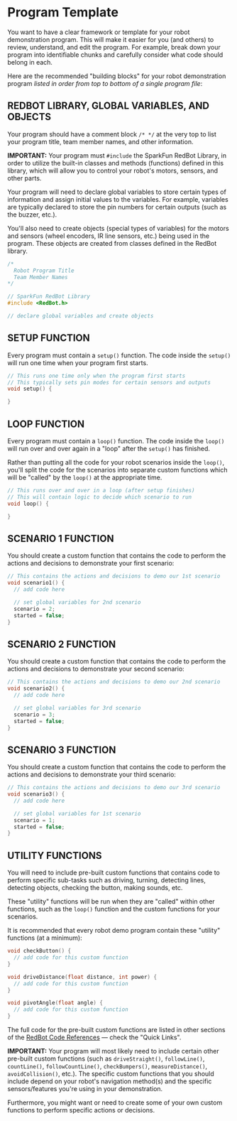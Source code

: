 # Program Template

You want to have a clear framework or template for your robot demonstration program. This will make it easier for you \(and others\) to review, understand, and edit the program. For example, break down your program into identifiable chunks and carefully consider what code should belong in each.

Here are the recommended "building blocks" for your robot demonstration program _listed in order from top to bottom of a single program file_:

## REDBOT LIBRARY, GLOBAL VARIABLES, AND OBJECTS

Your program should have a comment block `/* */` at the very top to list your program title, team member names, and other information.

**IMPORTANT:** Your program must `#include` the SparkFun RedBot Library, in order to utilize the built-in classes and methods \(functions\) defined in this library, which will allow you to control your robot's motors, sensors, and other parts.

Your program will need to declare global variables to store certain types of information and assign initial values to the variables. For example, variables are typically declared to store the pin numbers for certain outputs \(such as the buzzer, etc.\).

You'll also need to create objects \(special types of variables\) for the motors and sensors \(wheel encoders, IR line sensors, etc.\) being used in the program. These objects are created from classes defined in the RedBot library.

```cpp
/*
  Robot Program Title
  Team Member Names
*/

// SparkFun RedBot Library
#include <RedBot.h>

// declare global variables and create objects
```

## SETUP FUNCTION

Every program must contain a `setup()` function. The code inside the `setup()` will run one time when your program first starts.

```cpp
// This runs one time only when the program first starts
// This typically sets pin modes for certain sensors and outputs
void setup() {

}
```

## LOOP FUNCTION

Every program must contain a `loop()` function. The code inside the `loop()` will run over and over again in a "loop" after the `setup()` has finished.

Rather than putting all the code for your robot scenarios inside the `loop()`, you'll split the code for the scenarios into separate custom functions which will be "called" by the `loop()` at the appropriate time.

```cpp
// This runs over and over in a loop (after setup finishes) 
// This will contain logic to decide which scenario to run
void loop() {

}
```

## SCENARIO 1 FUNCTION

You should create a custom function that contains the code to perform the actions and decisions to demonstrate your first scenario:

```cpp
// This contains the actions and decisions to demo our 1st scenario
void scenario1() {
  // add code here

  // set global variables for 2nd scenario
  scenario = 2;
  started = false;  
}
```

## SCENARIO 2 FUNCTION

You should create a custom function that contains the code to perform the actions and decisions to demonstrate your second scenario:

```cpp
// This contains the actions and decisions to demo our 2nd scenario
void scenario2() {
  // add code here

  // set global variables for 3rd scenario
  scenario = 3;
  started = false;  
}
```

## SCENARIO 3 FUNCTION

You should create a custom function that contains the code to perform the actions and decisions to demonstrate your third scenario:

```cpp
// This contains the actions and decisions to demo our 3rd scenario
void scenario3() {
  // add code here

  // set global variables for 1st scenario
  scenario = 1;
  started = false;  
}
```

## UTILITY FUNCTIONS

You will need to include pre-built custom functions that contains code to perform specific sub-tasks such as driving, turning, detecting lines, detecting objects, checking the button, making sounds, etc.

These "utility" functions will be run when they are "called" within other functions, such as the `loop()` function and the custom functions for your scenarios.

It is recommended that every robot demo program contain these "utility" functions \(at a minimum\):

```cpp
void checkButton() {
  // add code for this custom function
}

void driveDistance(float distance, int power) {
  // add code for this custom function
}

void pivotAngle(float angle) {
  // add code for this custom function
}
```

The full code for the pre-built custom functions are listed in other sections of the [RedBot Code References](./) — check the "Quick Links".

**IMPORTANT:** Your program will most likely need to include certain other pre-built custom functions \(such as `driveStraight()`, `followLine()`, `countLine()`, `followCountLine()`, `checkBumpers()`, `measureDistance()`, `avoidCollision()`, etc.\). The specific custom functions that you should include depend on your robot's navigation method\(s\) and the specific sensors/features you're using in your demonstration.

Furthermore, you might want or need to create some of your own custom functions to perform specific actions or decisions.

